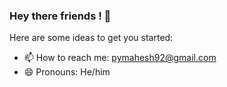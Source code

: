 ### Hey there friends ! 👋

<!--
**Maheshpatro/Maheshpatro** is a ✨ _special_ ✨ repository because its `README.md` (this file) appears on your GitHub profile.
- 🔭 I’m currently working on ...
- 🤔 I’m looking for help with ...
- 👯 I’m looking to collaborate on ...
- 💬 Ask me about ...
- 🌱 I’m currently learning 


-->

Here are some ideas to get you started:

- 📫 How to reach me: pymahesh92@gmail.com 
- 😄 Pronouns: He/him
